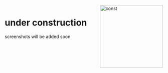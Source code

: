 
<img align="right" src="https://user-images.githubusercontent.com/72156551/155022470-9596f7af-b49f-47da-8c19-b01dc67820bc.png" alt="const" width="200">

<h1 > under construction</h2>
<p>
  screenshots will be added soon
</p>
